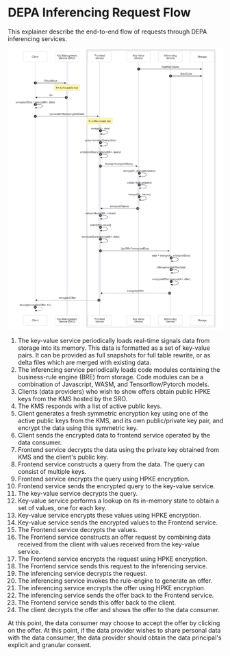 # DEPA Inferencing Request Flow
This explainer describe the end-to-end flow of requests through DEPA inferencing services. 

![Request Flow](images/depa_inferencing_request_flow.png)

1. The key-value service periodically loads real-time signals data from storage into its memory. This data is formatted as a set of key-value pairs. It can be provided as full snapshots for full table rewrite, or as delta files which are merged with existing data. 
1. The inferencing service periodically loads code modules containing the business-rule engine (BRE) from storage. Code modules can be a combination of Javascript, WASM, and Tensorflow/Pytorch models. 
1. Clients (data providers) who wish to show offers obtain public HPKE keys from the KMS hosted by the SRO. 
1. The KMS responds with a list of active public keys. 
1. Client generates a fresh symmetric encryption key using one of the active public keys from the KMS, and its own public/private key pair, and encrypt the data using this symmetric key. 
1. Client sends the encrypted data to frontend service operated by the data consumer.
1. Frontend service decrypts the data using the private key obtained from KMS and the client's public key. 
1. Frontend service constructs a query from the data. The query can consist of multiple keys.
1. Frontend service encrypts the query using HPKE encryption. 
1. Frontend service sends the encrypted query to the key-value service. 
1. The key-value service decrypts the query. 
1. Key-value service performs a lookup on its in-memory state to obtain a set of values, one for each key. 
1. Key-value service encrypts these values using HPKE encryption. 
1. Key-value service sends the encrypted values to the Frontend service. 
1. The Frontend service decrypts the values. 
1. The Frontend service constructs an offer request by combining data received from the client with values received from the key-value service. 
1. The Frontend service encrypts the request using HPKE encryption. 
1. The Frontend service sends this request to the inferencing service. 
1. The inferencing service decrypts the request. 
1. The inferencing service invokes the rule-engine to generate an offer. 
1. The inferencing service encrypts the offer using HPKE encryption.
1. The inferencing service sends the offer back to the Frontend service. 
1. The Frontend service sends this offer back to the client. 
1. The client decrypts the offer and shows the offer to the data consumer. 

At this point, the data consumer may choose to accept the offer by clicking on the offer. At this point, if the data provider wishes to share personal data with the data consumer, the data provider should obtain the data principal's explicit and granular consent.